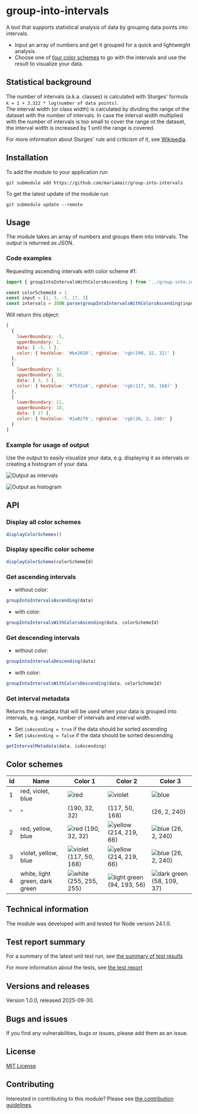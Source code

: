 # group-into-intervals

A tool that supports statistical analysis of data by grouping data points into intervals.   
- Input an array of numbers and get it grouped for a quick and lightweight analysis.   
- Choose one of [four color schemes](#color-schemes) to go with the intervals and use the result to visualize your data. 


## Statistical background
The number of intervals (a.k.a. classes) is calculated with Sturges' formula `k = 1 + 3.322 * log(number of data points)`.  
The interval width (or class width) is calculated by dividing the range of the dataset with the number of intervals. In case the interval width multiplied with the number of intervals is too small to cover the range ot the dataset, the interval width is increased by 1 until the range is covered.   

For more information about Sturges' rule and criticism of it, see [Wikipedia](https://en.wikipedia.org/wiki/Sturges%27s_rule).

## Installation
To add the module to your application run
```
git submodule add https://github.com/mariamair/group-into-intervals
```

To get the latest update of the module run
```
git submodule update --remote
```

## Usage
The module takes an array of numbers and groups them into intervals. The output is returned as JSON.

### Code examples
Requesting ascending intervals with color scheme #1: 
```js
import { groupIntoIntervalsWithColorsAscending } from '../group-into-intervals/src/index.js'

const colorSchemeId = 1
const input = [1, 3, -5, 17, 3]
const intervals = JSON.parse(groupIntoIntervalsWithColorsAscending(input, colorSchemeId))
```
Will return this object:
```js
[
  {
    lowerBoundary: -5,
    upperBoundary: 2,
    data: [ -5, 1 ],
    color: { hexValue: '#be2020', rgbValue: 'rgb(190, 32, 32)' }
  },
  {
    lowerBoundary: 3,
    upperBoundary: 10,
    data: [ 3, 3 ],
    color: { hexValue: '#7532a8', rgbValue: 'rgb(117, 50, 168)' }
  },
  {
    lowerBoundary: 11,
    upperBoundary: 18,
    data: [ 17 ],
    color: { hexValue: '#1a02f0', rgbValue: 'rgb(26, 2, 240)' }
  }
]
```

### Example for usage of output
Use the output to easily visualize your data, e.g. displaying it as intervals or creating a histogram of your data.  

![Output as intervals](./docs/ModuleOutput_Intervals.png)

![Output as histogram](./docs/ModuleOutput_Histogram.png)

## API

### Display all color schemes
```js
displayColorSchemes()
```
### Display specific color scheme
```js
displayColorScheme(colorSchemeId)
```
### Get ascending intervals 
- without color:
```js
groupIntoIntervalsAscending(data)
```
- with color:
```js
groupIntoIntervalsWithColorsAscending(data, colorSchemeId)
```
### Get descending intervals 
- without color:
```js
groupIntoIntervalsDescending(data)
```
- with color:
```js
groupIntoIntervalsWithColorsDescending(data, colorSchemeId)
```
### Get interval metadata
Returns the metadata that will be used when your data is grouped into intervals, e.g. range, number of intervals and interval width.   

- Set `isAscending = true` if the data should be sorted ascending
- Set `isAscending = false` if the data should be sorted descending
```js
getIntervalMetadata(data, isAscending)
```
## Color schemes
| Id | Name | Color 1 | Color 2 | Color 3 |
|----|------|---------|---------|---------|
| 1 | red, violet, blue | ![red](./docs/color-red.png)| ![violet](./docs/color-violet.png) | ![blue](./docs/color-blue.png) | 
| ^ | ^ | (190, 32, 32) | (117, 50, 168) | (26, 2, 240) | 
| 2 | red, yellow, blue | ![red](./docs/color-red.png) (190, 32, 32) | ![yellow](./docs/color-yellow.png) (214, 219, 66) | ![blue](./docs/color-blue.png) (26, 2, 240) | 
| 3 | violet, yellow, blue | ![violet](./docs/color-violet.png) (117, 50, 168) | ![yellow](./docs/color-yellow.png) (214, 219, 66) | ![blue](./docs/color-blue.png) (26, 2, 240) | 
| 4 | white, light green, dark green | ![white](./docs/color-white.png) (255, 255, 255) | ![light green](./docs/color-light-green.png) (94, 193, 56) | ![dark green](./docs/color-dark-green.png) (58, 109, 37) | 


## Technical information
The module was developed with and tested for Node version 24.1.0.

## Test report summary
For a summary of the latest unit test run, see [the summary of test results](https://github.com/mariamair/test-group-into-intervals/blob/main/reports/summary.md)

For more information about the tests, see [the test report](./docs/testreport.md)

## Versions and releases
Version 1.0.0, released 2025-09-30.

## Bugs and issues
If you find any vulnerabilities, bugs or issues, please add them as an issue.

## License
[MIT License](LICENSE)

## Contributing
Interested in contributing to this module? Please see [the contribution guidelines](CONTRIBUTING.md).